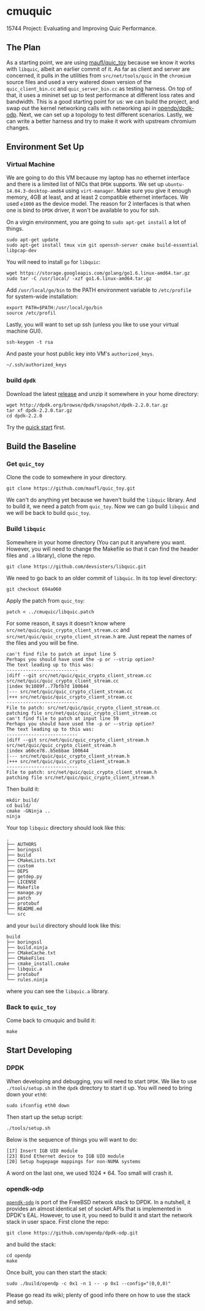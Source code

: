 # cmuquic
15744 Project: Evaluating and Improving Quic Performance.

## The Plan
As a starting point, we are using [maufl/quic_toy](https://github.com/maufl/quic_toy) because we know it works with ``libquic``, albeit an earlier commit of it. As far as client and server are concerned, it pulls in the utilities from ``src/net/tools/quic`` in the ``chromium`` source files and used a very watered down version of the ``quic_client_bin.cc`` and ``quic_server_bin.cc`` as testing harness. On top of that, it uses a mininet set up to test performance at different loss rates and bandwidth. This is a good starting point for us: we can build the project, and swap out the kernel networking calls with networking api in [opendp/dpdk-odp](https://github.com/opendp/dpdk-odp). Next, we can set up a topology to test different scenarios. Lastly, we can write a better harness and try to make it work with upstream chromium changes.

## Environment Set Up
### Virtual Machine
We are going to do this VM because my laptop has no ethernet interface and there is a limited list of NICs that ``DPDK`` supports. We set up ``ubuntu-14.04.3-desktop-amd64`` using ``virt-manager``. Make sure you give it enough memory, 4GB at least, and at least 2 compatible ethernet interfaces. We used ``e1000`` as the device model. The reason for 2 interfaces is that when one is bind to ``DPDK`` driver, it won't be available to you for ssh.

On a virgin environment, you are going to ``sudo apt-get install`` a lot of things.

    sudo apt-get update
    sudo apt-get install tmux vim git openssh-server cmake build-essential libpcap-dev

You will need to install ``go`` for ``libquic``:

    wget https://storage.googleapis.com/golang/go1.6.linux-amd64.tar.gz
    sudo tar -C /usr/local/ -xzf go1.6.linux-amd64.tar.gz

Add ``/usr/local/go/bin`` to the PATH environment variable to ``/etc/profile`` for system-wide installation:

    export PATH=$PATH:/usr/local/go/bin
    source /etc/profil

Lastly, you will want to set up ssh (unless you like to use your virtual machine GUI).

    ssh-keygen -t rsa

And paste your host public key into VM's ``authorized_keys``.

    ~/.ssh/authorized_keys
    
### build ``dpdk``
Download the latest [release](http://dpdk.org/browse/dpdk/snapshot/dpdk-2.2.0.tar.gz) and unzip it somewhere in your home directory:

    wget http://dpdk.org/browse/dpdk/snapshot/dpdk-2.2.0.tar.gz
    tar xf dpdk-2.2.0.tar.gz
    cd dpdk-2.2.0
    
Try the [quick start](http://dpdk.org/doc/quick-start) first. 

## Build the Baseline
### Get ``quic_toy``
Clone the code to somewhere in your directory.

    git clone https://github.com/maufl/quic_toy.git

We can't do anything yet because we haven't build the ``libquic`` library. And to build it, we need a patch from ``quic_toy``. Now we can go build ``libquic`` and we will be back to build ``quic_toy``.

### Build ``libquic``
Somewhere in your home directory (You can put it anywhere you want. However, you will need to change the Makefile so that it can find the header files and ``.a`` library), clone the repo.
    
    git clone https://github.com/devsisters/libquic.git

We need to go back to an older commit of ``libquic``. In its top level directory:

    git checkout 694a060

Apply the patch from ``quic_toy``:

    patch < ../cmuquic/libquic.patch

For some reason, it says it doesn't know where ``src/net/quic/quic_crypto_client_stream.cc`` and ``src/net/quic/quic_crypto_client_stream.h`` are. Just repeat the names of the files and you will be fine.

    can't find file to patch at input line 5
    Perhaps you should have used the -p or --strip option?
    The text leading up to this was:
    --------------------------
    |diff --git src/net/quic/quic_crypto_client_stream.cc src/net/quic/quic_crypto_client_stream.cc
    |index 9c1089f..77bfb7d 100644
    |--- src/net/quic/quic_crypto_client_stream.cc
    |+++ src/net/quic/quic_crypto_client_stream.cc
    --------------------------
    File to patch: src/net/quic/quic_crypto_client_stream.cc
    patching file src/net/quic/quic_crypto_client_stream.cc
    can't find file to patch at input line 59
    Perhaps you should have used the -p or --strip option?
    The text leading up to this was:
    --------------------------
    |diff --git src/net/quic/quic_crypto_client_stream.h src/net/quic/quic_crypto_client_stream.h
    |index a60ce78..b5ebbae 100644
    |--- src/net/quic/quic_crypto_client_stream.h
    |+++ src/net/quic/quic_crypto_client_stream.h
    --------------------------
    File to patch: src/net/quic/quic_crypto_client_stream.h 
    patching file src/net/quic/quic_crypto_client_stream.h
 
Then build it:

    mkdir build/
    cd build/
    cmake -GNinja ..
    ninja

Your top ``libquic`` directory should look like this:

    .
    ├── AUTHORS
    ├── boringssl
    ├── build
    ├── CMakeLists.txt
    ├── custom
    ├── DEPS
    ├── getdep.py
    ├── LICENSE
    ├── Makefile
    ├── manage.py
    ├── patch
    ├── protobuf
    ├── README.md
    └── src

and your ``build`` directory should look like this:

    build
    ├── boringssl
    ├── build.ninja
    ├── CMakeCache.txt
    ├── CMakeFiles
    ├── cmake_install.cmake
    ├── libquic.a
    ├── protobuf
    └── rules.ninja

where you can see the ``libquic.a`` library.

### Back to ``quic_toy``
Come back to cmuquic and build it:

    make

## Start Developing
### DPDK
When developing and debugging, you will need to start ``DPDK``. We like to use ``./tools/setup.sh`` in the ``dpdk`` directory to start it up. You will need to bring down your ``eth0``:

    sudo ifconfig eth0 down

Then start up the setup script:

    ./tools/setup.sh
    
Below is the sequence of things you will want to do:

    [17] Insert IGB UIO module
    [23] Bind Ethernet device to IGB UIO module
    [20] Setup hugepage mappings for non-NUMA systems
    
A word on the last one, we used 1024 * 64. Too small will crash it.

### opendk-odp
[``opendk-odp``](https://github.com/opendp/dpdk-odp) is port of the FreeBSD network stack to DPDK. In a nutshell, it provides an almost identical set of socket APIs that is implemented in DPDK's EAL. However, to use it, you need to build it and start the network stack in user space. First clone the repo:

    git clone https://github.com/opendp/dpdk-odp.git
    
and build the stack:

    cd opendp
    make

Once built, you can then start the stack:

    sudo ./build/opendp -c 0x1 -n 1 -- -p 0x1 --config="(0,0,0)"
    
Please go read its wiki; plenty of good info there on how to use the stack and setup.
